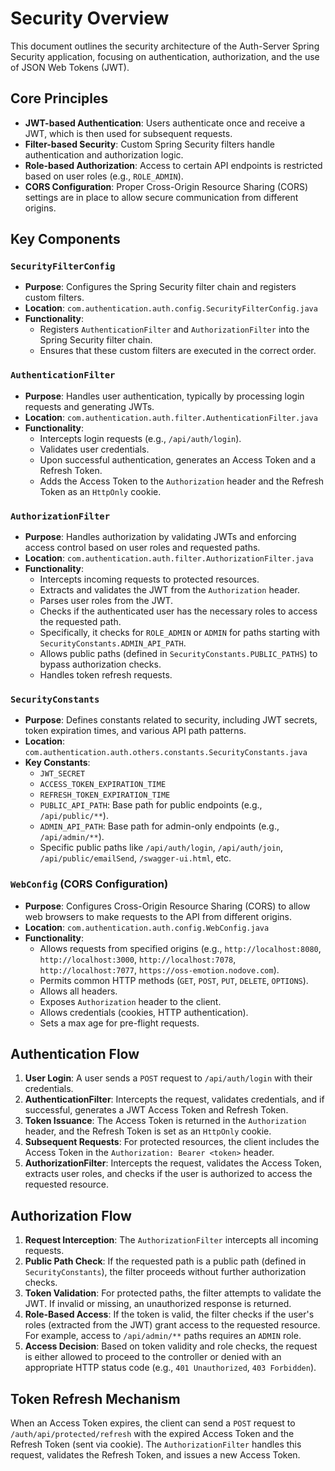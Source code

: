 # Security Overview

This document outlines the security architecture of the Auth-Server Spring Security application, focusing on authentication, authorization, and the use of JSON Web Tokens (JWT).

## Core Principles

*   **JWT-based Authentication**: Users authenticate once and receive a JWT, which is then used for subsequent requests.
*   **Filter-based Security**: Custom Spring Security filters handle authentication and authorization logic.
*   **Role-based Authorization**: Access to certain API endpoints is restricted based on user roles (e.g., `ROLE_ADMIN`).
*   **CORS Configuration**: Proper Cross-Origin Resource Sharing (CORS) settings are in place to allow secure communication from different origins.

## Key Components

### `SecurityFilterConfig`

*   **Purpose**: Configures the Spring Security filter chain and registers custom filters.
*   **Location**: `com.authentication.auth.config.SecurityFilterConfig.java`
*   **Functionality**:
    *   Registers `AuthenticationFilter` and `AuthorizationFilter` into the Spring Security filter chain.
    *   Ensures that these custom filters are executed in the correct order.

### `AuthenticationFilter`

*   **Purpose**: Handles user authentication, typically by processing login requests and generating JWTs.
*   **Location**: `com.authentication.auth.filter.AuthenticationFilter.java`
*   **Functionality**:
    *   Intercepts login requests (e.g., `/api/auth/login`).
    *   Validates user credentials.
    *   Upon successful authentication, generates an Access Token and a Refresh Token.
    *   Adds the Access Token to the `Authorization` header and the Refresh Token as an `HttpOnly` cookie.

### `AuthorizationFilter`

*   **Purpose**: Handles authorization by validating JWTs and enforcing access control based on user roles and requested paths.
*   **Location**: `com.authentication.auth.filter.AuthorizationFilter.java`
*   **Functionality**:
    *   Intercepts incoming requests to protected resources.
    *   Extracts and validates the JWT from the `Authorization` header.
    *   Parses user roles from the JWT.
    *   Checks if the authenticated user has the necessary roles to access the requested path.
    *   Specifically, it checks for `ROLE_ADMIN` or `ADMIN` for paths starting with `SecurityConstants.ADMIN_API_PATH`.
    *   Allows public paths (defined in `SecurityConstants.PUBLIC_PATHS`) to bypass authorization checks.
    *   Handles token refresh requests.

### `SecurityConstants`

*   **Purpose**: Defines constants related to security, including JWT secrets, token expiration times, and various API path patterns.
*   **Location**: `com.authentication.auth.others.constants.SecurityConstants.java`
*   **Key Constants**:
    *   `JWT_SECRET`
    *   `ACCESS_TOKEN_EXPIRATION_TIME`
    *   `REFRESH_TOKEN_EXPIRATION_TIME`
    *   `PUBLIC_API_PATH`: Base path for public endpoints (e.g., `/api/public/**`).
    *   `ADMIN_API_PATH`: Base path for admin-only endpoints (e.g., `/api/admin/**`).
    *   Specific public paths like `/api/auth/login`, `/api/auth/join`, `/api/public/emailSend`, `/swagger-ui.html`, etc.

### `WebConfig` (CORS Configuration)

*   **Purpose**: Configures Cross-Origin Resource Sharing (CORS) to allow web browsers to make requests to the API from different origins.
*   **Location**: `com.authentication.auth.config.WebConfig.java`
*   **Functionality**:
    *   Allows requests from specified origins (e.g., `http://localhost:8080`, `http://localhost:3000`, `http://localhost:7078`, `http://localhost:7077`, `https://oss-emotion.nodove.com`).
    *   Permits common HTTP methods (`GET`, `POST`, `PUT`, `DELETE`, `OPTIONS`).
    *   Allows all headers.
    *   Exposes `Authorization` header to the client.
    *   Allows credentials (cookies, HTTP authentication).
    *   Sets a max age for pre-flight requests.

## Authentication Flow

1.  **User Login**: A user sends a `POST` request to `/api/auth/login` with their credentials.
2.  **AuthenticationFilter**: Intercepts the request, validates credentials, and if successful, generates a JWT Access Token and Refresh Token.
3.  **Token Issuance**: The Access Token is returned in the `Authorization` header, and the Refresh Token is set as an `HttpOnly` cookie.
4.  **Subsequent Requests**: For protected resources, the client includes the Access Token in the `Authorization: Bearer <token>` header.
5.  **AuthorizationFilter**: Intercepts the request, validates the Access Token, extracts user roles, and checks if the user is authorized to access the requested resource.

## Authorization Flow

1.  **Request Interception**: The `AuthorizationFilter` intercepts all incoming requests.
2.  **Public Path Check**: If the requested path is a public path (defined in `SecurityConstants`), the filter proceeds without further authorization checks.
3.  **Token Validation**: For protected paths, the filter attempts to validate the JWT. If invalid or missing, an unauthorized response is returned.
4.  **Role-Based Access**: If the token is valid, the filter checks if the user's roles (extracted from the JWT) grant access to the requested resource. For example, access to `/api/admin/**` paths requires an `ADMIN` role.
5.  **Access Decision**: Based on token validity and role checks, the request is either allowed to proceed to the controller or denied with an appropriate HTTP status code (e.g., `401 Unauthorized`, `403 Forbidden`).

## Token Refresh Mechanism

When an Access Token expires, the client can send a `POST` request to `/auth/api/protected/refresh` with the expired Access Token and the Refresh Token (sent via cookie). The `AuthorizationFilter` handles this request, validates the Refresh Token, and issues a new Access Token.
